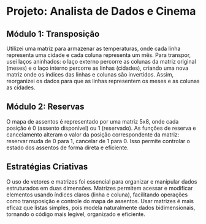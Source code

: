 # Projeto: Analista de Dados e Cinema

## Módulo 1: Transposição

Utilizei uma matriz para armazenar as temperaturas, onde cada linha representa uma cidade e cada coluna representa um mês. Para transpor, usei laços aninhados: o laço externo percorre as colunas da matriz original (meses) e o laço interno percorre as linhas (cidades), criando uma nova matriz onde os índices das linhas e colunas são invertidos. Assim, reorganizei os dados para que as linhas representem os meses e as colunas as cidades.

## Módulo 2: Reservas

O mapa de assentos é representado por uma matriz 5x8, onde cada posição é 0 (assento disponível) ou 1 (reservado). As funções de reserva e cancelamento alteram o valor da posição correspondente da matriz: reservar muda de 0 para 1, cancelar de 1 para 0. Isso permite controlar o estado dos assentos de forma direta e eficiente.

## Estratégias Criativas

O uso de vetores e matrizes foi essencial para organizar e manipular dados estruturados em duas dimensões. Matrizes permitem acessar e modificar elementos usando índices claros (linha e coluna), facilitando operações como transposição e controle do mapa de assentos. Usar matrizes é mais eficaz que listas simples, pois modela naturalmente dados bidimensionais, tornando o código mais legível, organizado e eficiente.
